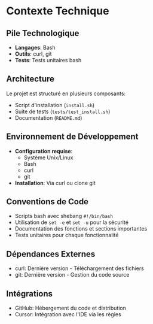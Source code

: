 # Contexte Technique

## Pile Technologique
- **Langages**: Bash
- **Outils**: curl, git
- **Tests**: Tests unitaires bash

## Architecture
Le projet est structuré en plusieurs composants:
- Script d'installation (`install.sh`)
- Suite de tests (`tests/test_install.sh`)
- Documentation (`README.md`)

## Environnement de Développement
- **Configuration requise**:
  - Système Unix/Linux
  - Bash
  - curl
  - git
- **Installation**: Via curl ou clone git

## Conventions de Code
- Scripts bash avec shebang `#!/bin/bash`
- Utilisation de `set -e` et `set -u` pour la sécurité
- Documentation des fonctions et sections importantes
- Tests unitaires pour chaque fonctionnalité

## Dépendances Externes
- curl: Dernière version - Téléchargement des fichiers
- git: Dernière version - Gestion du code source

## Intégrations
- GitHub: Hébergement du code et distribution
- Cursor: Intégration avec l'IDE via les règles 